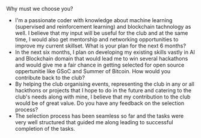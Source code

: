 Why must we choose you?
- I'm a passionate coder with knowledge about machine learning (supervised and reinforcement learning) and blockchain tachnology as well. I believe that my input will be useful for the club and at the same time, I would also get mentorship and networking opportunities to improve my current skillset.
What is your plan for the next 6 months?
- In the next six months, I plan on developing my existing skills vastly in AI and Blockchain domain that would lead me to win several hackathons and would give me a fair chance in getting selected for open source oppertunitie like GSoC and Summer of Bitcoin.
How would you contribute back to the club? 
- By helping the club organising events, representing the club in any or all hackthons or projects that I hope to do in the future and catering to the club's needs along with mine, I believe that my contribution to the club would be of great value.
Do you have any feedback on the selection process?
- The selection process has been seamless so far and the tasks were very well structured that guided me along leading to successful completion of the tasks.